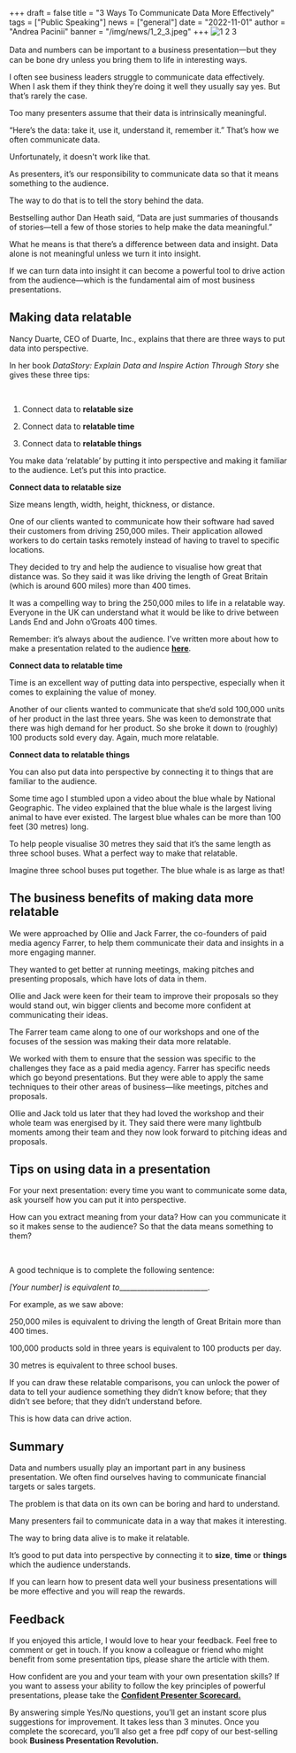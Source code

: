 +++
draft = false
title = "3 Ways To Communicate Data More Effectively"
tags = ["P﻿ublic Speaking"]
news = ["general"]
date = "2022-11-01"
author = "Andrea Pacinii"
banner = "/img/news/1_2_3.jpeg"
+++
![1 2 3](/img/news/169.png)

Data and numbers can be important to a business presentation一but they can be bone dry unless you bring them to life in interesting ways.



I often see business leaders struggle to communicate data effectively. When I ask them if they think they’re doing it well they usually say yes. But that’s rarely the case.



Too many presenters assume that their data is intrinsically meaningful.



“Here’s the data: take it, use it, understand it, remember it.” That’s how we often communicate data. 



Unfortunately, it doesn't work like that. 



As presenters, it’s our responsibility to communicate data so that it means something to the audience. 



The way to do that is to tell the story behind the data.



Bestselling author Dan Heath said, “Data are just summaries of thousands of stories—tell a few of those stories to help make the data meaningful.”



What he means is that there’s a difference between data and insight. Data alone is not meaningful unless we turn it into insight. 



If we can turn data into insight it can become a powerful tool to drive action from the audience—which is the fundamental aim of most business presentations.

## Making data relatable

Nancy Duarte, CEO of Duarte, Inc., explains that there are three ways to put data into perspective.



In her book *DataStory: Explain Data and Inspire Action Through Story* she gives these three tips:

 

1. Connect data to **relatable size** 



2. Connect data to **relatable time** 



3. Connect data to **relatable things** 



You make data ‘relatable’ by putting it into perspective and making it familiar to the audience. Let’s put this into practice. 



**Connect data to relatable size**



Size means length, width, height, thickness, or distance. 



One of our clients wanted to communicate how their software had saved their customers from driving 250,000 miles. Their application allowed workers to do certain tasks remotely instead of having to travel to specific locations. 



They decided to try and help the audience to visualise how great that distance was. So they said it was like driving the length of Great Britain (which is around 600 miles) more than 400 times. 



It was a compelling way to bring the 250,000 miles to life in a relatable way. Everyone in the UK can understand what it would be like to drive between Lands End and John o’Groats 400 times.



Remember: it’s always about the audience. I’ve written more about how to make a presentation related to the audience **[here](https://www.ideasonstage.com/news/2022/08/23/2022-08-16-how_to_make_your_message_relevant_to_your_audience/)**. 



**Connect data to relatable time**



Time is an excellent way of putting data into perspective, especially when it comes to explaining the value of money.



Another of our clients wanted to communicate that she’d sold 100,000 units of her product in the last three years. She was keen to demonstrate that there was high demand for her product. So she broke it down to (roughly) 100 products sold every day. Again, much more relatable.



**Connect data to relatable things**



You can also put data into perspective by connecting it to things that are familiar to the audience.



Some time ago I stumbled upon a video about the blue whale by National Geographic. The video explained that the blue whale is the largest living animal to have ever existed. The largest blue whales can be more than 100 feet (30 metres) long. 



To help people visualise 30 metres they said that it’s the same length as three school buses. What a perfect way to make that relatable.



Imagine three school buses put together. The blue whale is as large as that!

## The business benefits of making data more relatable 

We were approached by Ollie and Jack Farrer, the co-founders of paid media agency Farrer, to help them communicate their data and insights in a more engaging manner.



They wanted to get better at running meetings, making pitches and presenting proposals, which have lots of data in them.



Ollie and Jack were keen for their team to improve their proposals so they would stand out, win bigger clients and become more confident at communicating their ideas.



The Farrer team came along to one of our workshops and one of the focuses of the session was making their data more relatable.



We worked with them to ensure that the session was specific to the challenges they face as a paid media agency. Farrer has specific needs which go beyond presentations. But they were able to apply the same techniques to their other areas of business—like meetings, pitches and proposals.



Ollie and Jack told us later that they had loved the workshop and their whole team was energised by it. They said there were many lightbulb moments among their team and they now look forward to pitching ideas and proposals. 

## Tips on using data in a presentation

For your next presentation: every time you want to communicate some data, ask yourself how you can put it into perspective. 



How can you extract meaning from your data? How can you communicate it so it makes sense to the audience? So that the data means something to them? 

 

A good technique is to complete the following sentence:



*\[Your number] is equivalent to*\_\_\_\_\_\_\_\_\_\_\_\_\_\_\_\_\_\_\_\_\_\_\_\__.



For example, as we saw above:



250,000 miles is equivalent to driving the length of Great Britain more than 400 times. 



100,000 products sold in three years is equivalent to 100 products per day. 



30 metres is equivalent to three school buses.



If you can draw these relatable comparisons, you can unlock the power of data to tell your audience something they didn’t know before; that they didn’t see before; that they didn’t understand before.



This is how data can drive action.

## Summary

Data and numbers usually play an important part in any business presentation. We often find ourselves having to communicate financial targets or sales targets.



The problem is that data on its own can be boring and hard to understand.



Many presenters fail to communicate data in a way that makes it interesting.



The way to bring data alive is to make it relatable. 



It’s good to put data into perspective by connecting it to **size**, **time** or **things** which the audience understands.



If you can learn how to present data well your business presentations will be more effective and you will reap the rewards.

## Feedback

If you enjoyed this article, I would love to hear your feedback. Feel free to comment or get in touch. If you know a colleague or friend who might benefit from some presentation tips, please share the article with them. 

How confident are you and your team with your own presentation skills? If you want to assess your ability to follow the key principles of powerful presentations, please take the **[Confident Presenter Scorecard.](https://presentationscorecard.scoreapp.com/)** 

By answering simple Yes/No questions, you’ll get an instant score plus suggestions for improvement. It takes less than 3 minutes. Once you complete the scorecard, you’ll also get a free pdf copy of our best-selling book **Business Presentation Revolution.**